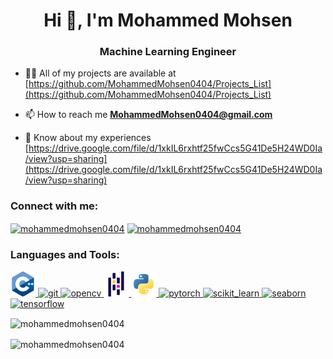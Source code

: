 <h1 align="center">Hi 👋, I'm Mohammed Mohsen</h1>
<h3 align="center">Machine Learning Engineer</h3>

- 👨‍💻 All of my projects are available at [https://github.com/MohammedMohsen0404/Projects_List](https://github.com/MohammedMohsen0404/Projects_List)

- 📫 How to reach me **MohammedMohsen0404@gmail.com**

- 📄 Know about my experiences [https://drive.google.com/file/d/1xkIL6rxhtf25fwCcs5G41De5H24WD0Ia/view?usp=sharing](https://drive.google.com/file/d/1xkIL6rxhtf25fwCcs5G41De5H24WD0Ia/view?usp=sharing)

<h3 align="left">Connect with me:</h3>
<p align="left">
<a href="https://linkedin.com/in/mohammedmohsen0404" target="blank"><img align="center" src="https://raw.githubusercontent.com/rahuldkjain/github-profile-readme-generator/master/src/images/icons/Social/linked-in-alt.svg" alt="mohammedmohsen0404" height="30" width="40" /></a>
<a href="https://kaggle.com/mohammedmohsen0404" target="blank"><img align="center" src="https://raw.githubusercontent.com/rahuldkjain/github-profile-readme-generator/master/src/images/icons/Social/kaggle.svg" alt="mohammedmohsen0404" height="30" width="40" /></a>
</p>

<h3 align="left">Languages and Tools:</h3>
<p align="left"> <a href="https://www.w3schools.com/cpp/" target="_blank" rel="noreferrer"> <img src="https://raw.githubusercontent.com/devicons/devicon/master/icons/cplusplus/cplusplus-original.svg" alt="cplusplus" width="40" height="40"/> </a> <a href="https://git-scm.com/" target="_blank" rel="noreferrer"> <img src="https://www.vectorlogo.zone/logos/git-scm/git-scm-icon.svg" alt="git" width="40" height="40"/> </a> <a href="https://opencv.org/" target="_blank" rel="noreferrer"> <img src="https://www.vectorlogo.zone/logos/opencv/opencv-icon.svg" alt="opencv" width="40" height="40"/> </a> <a href="https://pandas.pydata.org/" target="_blank" rel="noreferrer"> <img src="https://raw.githubusercontent.com/devicons/devicon/2ae2a900d2f041da66e950e4d48052658d850630/icons/pandas/pandas-original.svg" alt="pandas" width="40" height="40"/> </a> <a href="https://www.python.org" target="_blank" rel="noreferrer"> <img src="https://raw.githubusercontent.com/devicons/devicon/master/icons/python/python-original.svg" alt="python" width="40" height="40"/> </a> <a href="https://pytorch.org/" target="_blank" rel="noreferrer"> <img src="https://www.vectorlogo.zone/logos/pytorch/pytorch-icon.svg" alt="pytorch" width="40" height="40"/> </a> <a href="https://scikit-learn.org/" target="_blank" rel="noreferrer"> <img src="https://upload.wikimedia.org/wikipedia/commons/0/05/Scikit_learn_logo_small.svg" alt="scikit_learn" width="40" height="40"/> </a> <a href="https://seaborn.pydata.org/" target="_blank" rel="noreferrer"> <img src="https://seaborn.pydata.org/_images/logo-mark-lightbg.svg" alt="seaborn" width="40" height="40"/> </a> <a href="https://www.tensorflow.org" target="_blank" rel="noreferrer"> <img src="https://www.vectorlogo.zone/logos/tensorflow/tensorflow-icon.svg" alt="tensorflow" width="40" height="40"/> </a> </p>

<p><img align="center" src="https://github-readme-stats.vercel.app/api/top-langs?username=mohammedmohsen0404&show_icons=true&locale=en&layout=compact" alt="mohammedmohsen0404" /></p>

<p><img align="center" src="https://github-readme-streak-stats.herokuapp.com/?user=mohammedmohsen0404&" alt="mohammedmohsen0404" /></p>
